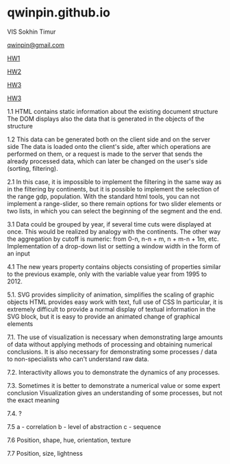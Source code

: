 # qwinpin.github.io
VIS
Sokhin Timur

qwinpin@gmail.com

[HW1](qwinpin.github.io/hw1/hw1.html)

[HW2](qwinpin.github.io/hw2/table.html)

[HW3](qwinpin.github.io/hw3-project/hw3.html)

[HW3](qwinpin.github.io/hw3-project-2/hw3-part2.html)


1.1
HTML contains static information about the existing document structure
The DOM displays also the data that is generated in the objects of the structure

1.2
This data can be generated both on the client side and on the server side
The data is loaded onto the client's side, after which operations are performed on them, or a request is made to the server that sends the already processed data, which can later be changed on the user's side (sorting, filtering).

2.1
In this case, it is impossible to implement the filtering in the same way as in the filtering by continents, but it is possible to implement the selection of the range gdp, population. With the standard html tools, you can not implement a range-slider, so there remain options for two slider elements or two lists, in which you can select the beginning of the segment and the end.

3.1
Data could be grouped by year, if several time cuts were displayed at once. This would be realized by analogy with the continents. The other way the aggregation by cutoff is numeric: from 0-n, n-n + m, n + m-n + 1m, etc. Implementation of a drop-down list or setting a window width in the form of an input

4.1
The new years property contains objects consisting of properties similar to the previous example, only with the variable value year from 1995 to 2012.

5.1.
SVG provides simplicity of animation, simplifies the scaling of graphic objects
HTML provides easy work with text, full use of CSS
In particular, it is extremely difficult to provide a normal display of textual information in the SVG block, but it is easy to provide an animated change of graphical elements

7.1.
The use of visualization is necessary when demonstrating large amounts of data without applying methods of processing and obtaining numerical conclusions. It is also necessary for demonstrating some processes / data to non-specialists who can't understand raw data.

7.2.
Interactivity allows you to demonstrate the dynamics of any processes.

7.3.
Sometimes it is better to demonstrate a numerical value or some expert conclusion
Visualization gives an understanding of some processes, but not the exact meaning

7.4.
?

7.5
a - correlation
b - level of abstraction
с - sequence

7.6
Position, shape, hue, orientation, texture

7.7
Position, size, lightness
